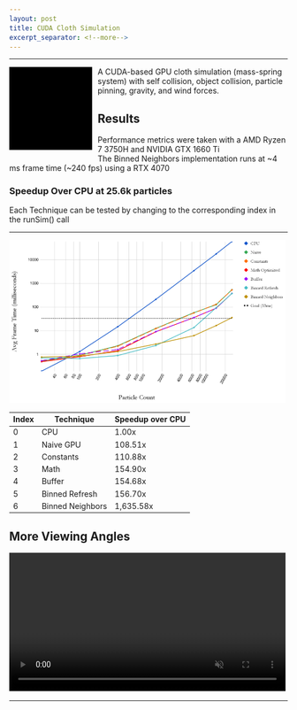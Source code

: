```yaml
---
layout: post
title: CUDA Cloth Simulation
excerpt_separator: <!--more-->
---
```

****
<img style="float: left;height: 150px;margin: 0px 10px 10px 0px;" src="/images/Cloth Sim Gif Square.gif">
A CUDA-based GPU cloth simulation (mass-spring system) with self collision, object collision, particle pinning, gravity, and wind forces.
<!--more-->

## Results
Performance metrics were taken with a AMD Ryzen 7 3750H and NVIDIA GTX 1660 Ti<br/>
The Binned Neighbors implementation runs at ~4 ms frame time (~240 fps) using a RTX 4070

### Speedup Over CPU at 25.6k particles
Each Technique can be tested by changing to the corresponding index in the runSim() call
<hr>
<img src="/images/performance graph.png" width="500px">

|Index  |Technique|Speedup over CPU|
|--|---------|----------------|
|0 |CPU      |1.00x           |
|1 |Naive GPU|108.51x         |
|2 |Constants|110.88x         |
|3 |Math     |154.90x         |
|4 |Buffer| 154.68x           |
|5 |Binned Refresh|156.70x    |
|6 |Binned Neighbors|1,635.58x|

## More Viewing Angles
  <video height="250px" autoplay controls muted loop playsinline>
    <source src="/videos/Cloth Sim Video.mp4" type="video/mp4">
    Your browser does not support the video tag.
  </video>

<hr>
